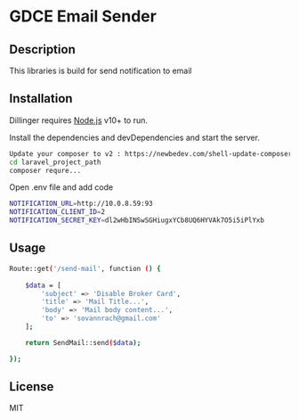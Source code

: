 # GDCE Email Sender

## Description
This libraries is build for send notification to email

## Installation

Dillinger requires [Node.js](https://nodejs.org/) v10+ to run.

Install the dependencies and devDependencies and start the server.

```sh
Update your composer to v2 : https://newbedev.com/shell-update-composer-2-ubuntu-code-example
cd laravel_project_path
composer requre...
```

Open .env file and add code

```sh
NOTIFICATION_URL=http://10.0.8.59:93
NOTIFICATION_CLIENT_ID=2
NOTIFICATION_SECRET_KEY=dl2wHbINSwSGHiugxYCb8UQ6HYVAk7O5i5iPlYxb
```

## Usage

```sh
Route::get('/send-mail', function () {
    
    $data = [
        'subject' => 'Disable Broker Card',
        'title' => 'Mail Title...',
        'body' => 'Mail body content...',
        'to' => 'sovannrach@gmail.com'
    ];

    return SendMail::send($data);

});
```


## License

MIT